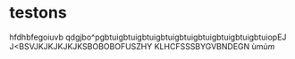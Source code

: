 # testons
hfdhbfegoiuvb
qdgjbo^pgbtuigbtuigbtuigbtuigbtuigbtuigbtuigbtuigbtuiopEJ
J<BSVJKJKJKJKJKSBOBOBOFUSZHY
KLHCFSSSBYGVBNDEGN
ùm$ùm$
